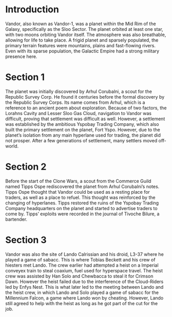 # Introduction

Vandor, also known as Vandor-1, was a planet within the Mid Rim of the Galaxy, specifically as the Sloo Sector.
The planet orbited at least one star, with two moons orbiting Vandor itself.
The atmosphere was also breathable, allowing for life to take place.
A frigid planet and sparsely populated, the primary terrain features were mountains, plains and fast-flowing rivers.
Even with its sparse population, the Galactic Empire had a strong military presence here.

# Section 1

The planet was initially discovered by Arhul Corubalni, a scout for the Republic Survey Corp.
He found it centuries before the formal discovery by the Republic Survey Corps.
Its name comes from Arhul, which is a reference to an ancient poem about exploration.
Because of two factors, the Lorahns Cavity and Lesser Sloo Gas Cloud, navigation to Vandor was difficult, proving that settlement was difficult as well.
However, a settlement was established by the ambitious Yspobay Trading Company, which also built the primary settlement on the planet, Fort Yspo.
However, due to the planet’s isolation from any main hyperlane used for trading, the planet did not prosper.
After a few generations of settlement, many settlers moved off-world.

# Section 2

Before the start of the Clone Wars, a scout from the Commerce Guild named Tipps Ospe rediscovered the planet from Arhul Corubalni’s notes.
Tipps Ospe thought that Vandor could be used as a resting place for traders, as well as a place to refuel.
This thought was reinforced by the changing of hyperlanes.
Tipps restored the ruins of the Yspobay Trading Company headquarters on the planet and started to advertise traders to come by.
Tipps’ exploits were recorded in the journal of Tivoche Bilure, a bartender.

# Section 3

Vandor was also the site of Lando Calrissian and his droid, L3-37 where he played a game of sabacc.
This is where Tobias Beckett and his crew of hiesters met Lando.
The crew earlier had attempted a heist on a Imperial conveyex train to steal coaxium, fuel used for hyperspace travel.
The heist crew was assisted by Han Solo and Chewbacca to steal it for Crimson Dawn.
However the heist failed due to the interference of the Cloud-Riders led by Enfys Nest.
This is what later led to the meeting between Lando and the heist crew, in which Lando and Solo played a game of sabacc for the Millennium Falcon, a game where Lando won by cheating.
However, Lando still agreed to help with the heist as long as he got part of the cut for the job.
